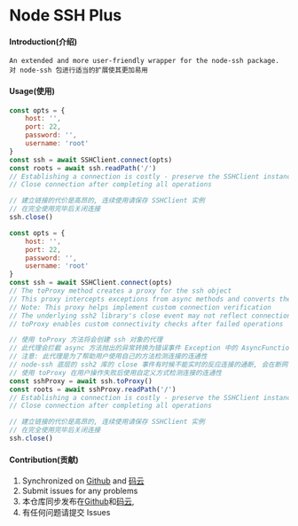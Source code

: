 # Node SSH Plus

#### Introduction(介绍)

    An extended and more user-friendly wrapper for the node-ssh package.
    对 node-ssh 包进行适当的扩展使其更加易用

#### Usage(使用)

```js
const opts = {
    host: '',
    port: 22,
    password: '',
    username: 'root'
}
const ssh = await SSHClient.connect(opts)
const roots = await ssh.readPath('/')
// Establishing a connection is costly - preserve the SSHClient instance for continuous use
// Close connection after completing all operations

// 建立链接的代价是高昂的, 连续使用请保存 SSHClient 实例
// 在完全使用完毕后关闭连接
ssh.close()
```

```js
const opts = {
    host: '',
    port: 22,
    password: '',
    username: 'root'
}
const ssh = await SSHClient.connect(opts)
// The toProxy method creates a proxy for the ssh object
// This proxy intercepts exceptions from async methods and converts them into AsyncFunctionError events
// Note: This proxy helps implement custom connection verification
// The underlying ssh2 library's close event may not reflect connection status in real-time (can take minutes to trigger after disconnection)
// toProxy enables custom connectivity checks after failed operations

// 使用 toProxy 方法将会创建 ssh 对象的代理
// 此代理会拦截 async 方法抛出的异常转换为错误事件 Exception 中的 AsyncFunctionError
// 注意: 此代理是为了帮助用户使用自己的方法检测连接的连通性
// node-ssh 底层的 ssh2 库的 close 事件有时候不能实时的反应连接的通断, 会在断网十几分钟后触发，因此
// 使用 toProxy 在用户操作失败后使用自定义方式检测连接的连通性
const sshProxy = await ssh.toProxy()
const roots = await sshProxy.readPath('/')
// Establishing a connection is costly - preserve the SSHClient instance for continuous use
// Close connection after completing all operations

// 建立链接的代价是高昂的, 连续使用请保存 SSHClient 实例
// 在完全使用完毕后关闭连接
ssh.close()
```

#### Contribution(贡献)

1. Synchronized on [Github](https://github.com/Mr-Fubowen/node-ssh-plus) and [码云](https://gitee.com/fu-ws/ssh-node)
2. Submit issues for any problems
3. 本仓库同步发布在[Github](https://github.com/Mr-Fubowen/node-ssh-plus)和[码云](https://gitee.com/fu-ws/ssh-node),
4. 有任何问题请提交 Issues
